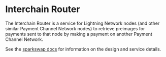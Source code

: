 Interchain Router
=================

The Interchain Router is a service for Lightning Network nodes (and other similar Payment Channel Network nodes) to retrieve preimages for payments sent to that node by making a payment on another Payment Channel Network.

See the [sparkswap docs](https://sparkswap.com/docs/advanced-concepts/interchain-router) for information on the design and service details.
